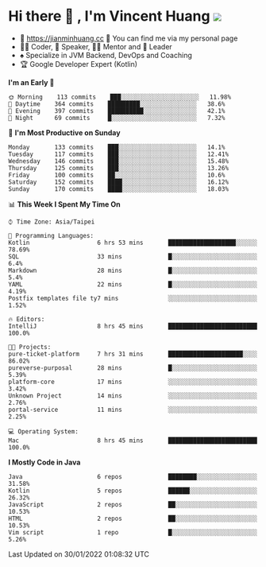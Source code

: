 # Hi there 👋 , I'm Vincent Huang ![](https://komarev.com/ghpvc/?username=Jian-Min-Huang)
- 💎 https://jianminhuang.cc 🙋 You can find me via my personal page
- 👨‍💻 Coder, 🎤 Speaker, 👨‍🏫 Mentor and 🚀 Leader
- ♠️ Specialize in JVM Backend, DevOps and Coaching
- 🏆 Google Developer Expert (Kotlin)

<!--START_SECTION:waka-->
**I'm an Early 🐤** 

```text
🌞 Morning    113 commits    ███░░░░░░░░░░░░░░░░░░░░░░   11.98% 
🌆 Daytime    364 commits    █████████░░░░░░░░░░░░░░░░   38.6% 
🌃 Evening    397 commits    ██████████░░░░░░░░░░░░░░░   42.1% 
🌙 Night      69 commits     █░░░░░░░░░░░░░░░░░░░░░░░░   7.32%

```
📅 **I'm Most Productive on Sunday** 

```text
Monday       133 commits    ███░░░░░░░░░░░░░░░░░░░░░░   14.1% 
Tuesday      117 commits    ███░░░░░░░░░░░░░░░░░░░░░░   12.41% 
Wednesday    146 commits    ███░░░░░░░░░░░░░░░░░░░░░░   15.48% 
Thursday     125 commits    ███░░░░░░░░░░░░░░░░░░░░░░   13.26% 
Friday       100 commits    ██░░░░░░░░░░░░░░░░░░░░░░░   10.6% 
Saturday     152 commits    ████░░░░░░░░░░░░░░░░░░░░░   16.12% 
Sunday       170 commits    ████░░░░░░░░░░░░░░░░░░░░░   18.03%

```


📊 **This Week I Spent My Time On** 

```text
⌚︎ Time Zone: Asia/Taipei

💬 Programming Languages: 
Kotlin                   6 hrs 53 mins       ███████████████████░░░░░░   78.69% 
SQL                      33 mins             █░░░░░░░░░░░░░░░░░░░░░░░░   6.4% 
Markdown                 28 mins             █░░░░░░░░░░░░░░░░░░░░░░░░   5.4% 
YAML                     22 mins             █░░░░░░░░░░░░░░░░░░░░░░░░   4.19% 
Postfix templates file ty7 mins              ░░░░░░░░░░░░░░░░░░░░░░░░░   1.52%

🔥 Editors: 
IntelliJ                 8 hrs 45 mins       █████████████████████████   100.0%

🐱‍💻 Projects: 
pure-ticket-platform     7 hrs 31 mins       █████████████████████░░░░   86.02% 
pureverse-purposal       28 mins             █░░░░░░░░░░░░░░░░░░░░░░░░   5.39% 
platform-core            17 mins             ░░░░░░░░░░░░░░░░░░░░░░░░░   3.42% 
Unknown Project          14 mins             ░░░░░░░░░░░░░░░░░░░░░░░░░   2.76% 
portal-service           11 mins             ░░░░░░░░░░░░░░░░░░░░░░░░░   2.25%

💻 Operating System: 
Mac                      8 hrs 45 mins       █████████████████████████   100.0%

```

**I Mostly Code in Java** 

```text
Java                     6 repos             ████████░░░░░░░░░░░░░░░░░   31.58% 
Kotlin                   5 repos             ██████░░░░░░░░░░░░░░░░░░░   26.32% 
JavaScript               2 repos             ██░░░░░░░░░░░░░░░░░░░░░░░   10.53% 
HTML                     2 repos             ██░░░░░░░░░░░░░░░░░░░░░░░   10.53% 
Vim script               1 repo              █░░░░░░░░░░░░░░░░░░░░░░░░   5.26%

```



 Last Updated on 30/01/2022 01:08:32 UTC
<!--END_SECTION:waka-->
